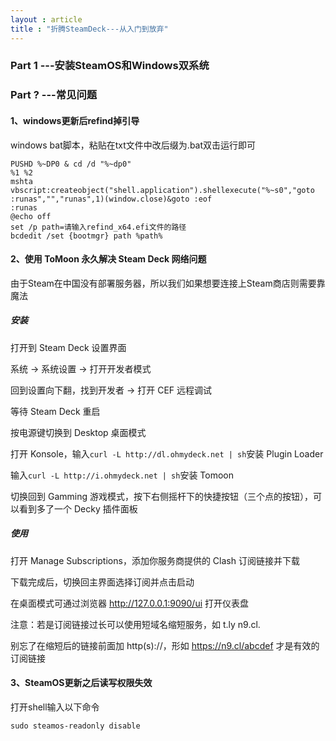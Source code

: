 ```yaml
---
layout : article
title : "折腾SteamDeck---从入门到放弃"
---
```


### Part 1 ---安装SteamOS和Windows双系统

### Part ? ---常见问题

#### 1、windows更新后refind掉引导

windows bat脚本，粘贴在txt文件中改后缀为.bat双击运行即可

```shell
PUSHD %~DP0 & cd /d "%~dp0"
%1 %2
mshta vbscript:createobject("shell.application").shellexecute("%~s0","goto :runas","","runas",1)(window.close)&goto :eof
:runas
@echo off
set /p path=请输入refind_x64.efi文件的路径
bcdedit /set {bootmgr} path %path%
```

#### 2、使用 ToMoon 永久解决 Steam Deck 网络问题

由于Steam在中国没有部署服务器，所以我们如果想要连接上Steam商店则需要靠魔法

##### 安装

打开到 Steam Deck 设置界面

系统 -> 系统设置 -> 打开开发者模式

回到设置向下翻，找到开发者 -> 打开 CEF 远程调试

等待 Steam Deck 重启

按电源键切换到 Desktop 桌面模式

打开 Konsole，输入`curl -L http://dl.ohmydeck.net | sh`安装 Plugin Loader

输入`curl -L http://i.ohmydeck.net | sh`安装 Tomoon

切换回到 Gamming 游戏模式，按下右侧摇杆下的快捷按钮（三个点的按钮），可以看到多了一个 Decky 插件面板

##### 使用

打开 Manage Subscriptions，添加你服务商提供的 Clash 订阅链接并下载

下载完成后，切换回主界面选择订阅并点击启动

在桌面模式可通过浏览器 <http://127.0.0.1:9090/ui> 打开仪表盘

注意：若是订阅链接过长可以使用短域名缩短服务，如 t.ly n9.cl.

别忘了在缩短后的链接前面加 http(s)://，形如 <https://n9.cl/abcdef> 才是有效的订阅链接

#### 3、SteamOS更新之后读写权限失效

打开shell输入以下命令

`sudo steamos-readonly disable`

